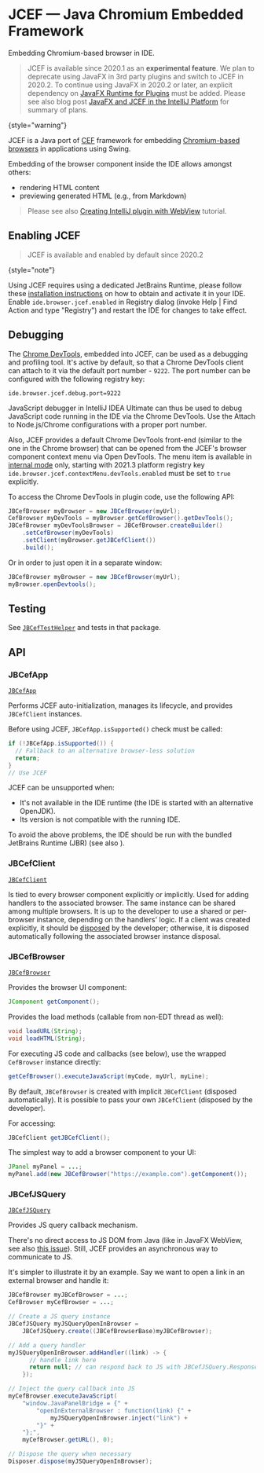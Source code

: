 # JCEF — Java Chromium Embedded Framework

<!-- Copyright 2000-2023 JetBrains s.r.o. and contributors. Use of this source code is governed by the Apache 2.0 license. -->

<link-summary>Embedding Chromium-based browser in IDE.</link-summary>

> JCEF is available since 2020.1 as an **experimental feature**.
> We plan to deprecate using JavaFX in 3rd party plugins and switch to JCEF in 2020.2.
> To continue using JavaFX in 2020.2 or later, an explicit dependency on [JavaFX Runtime for Plugins](https://plugins.jetbrains.com/plugin/14250-javafx-runtime-for-plugins) must be added.
> Please see also blog post [JavaFX and JCEF in the IntelliJ Platform](https://blog.jetbrains.com/platform/2020/07/javafx-and-jcef-in-the-intellij-platform/) for summary of plans.
>
{style="warning"}

JCEF is a Java port of [CEF](https://bitbucket.org/chromiumembedded/cef/wiki/Home) framework for embedding [Chromium-based browsers](https://www.chromium.org/Home) in applications using Swing.

Embedding of the browser component inside the IDE allows amongst others:

- rendering HTML content
- previewing generated HTML (e.g., from Markdown)

> Please see also [Creating IntelliJ plugin with WebView](https://medium.com/virtuslab/creating-intellij-plugin-with-webview-3b27c3f87aea) tutorial.

## Enabling JCEF

<tabs>
<tab title="2020.2 and later">

> JCEF is available and enabled by default since 2020.2
>
{style="note"}

</tab>
<tab title="Earlier versions">

Using JCEF requires using a dedicated JetBrains Runtime, please follow these [installation instructions](https://youtrack.jetbrains.com/issue/IDEA-231833#focus=streamItem-27-3993099.0-0) on how to obtain and activate it in your IDE.
Enable `ide.browser.jcef.enabled` in <control>Registry</control> dialog (invoke <ui-path>Help | Find Action</ui-path> and type "Registry") and restart the IDE for changes to take effect.

</tab>
</tabs>

## Debugging

The [Chrome DevTools](https://developers.google.com/web/tools/chrome-devtools/), embedded into JCEF, can be used as a debugging and profiling tool.
It's active by default, so that a Chrome DevTools client can attach to it via the default port number - `9222`.
The port number can be configured with the following registry key:

```
ide.browser.jcef.debug.port=9222
```

JavaScript debugger in IntelliJ IDEA Ultimate can thus be used to debug JavaScript code running in the IDE via the Chrome DevTools.
Use the <control>Attach to Node.js/Chrome</control> configurations with a proper port number.

Also, JCEF provides a default Chrome DevTools front-end (similar to the one in the Chrome browser) that can be opened from the JCEF's browser component context menu via <ui-path>Open DevTools</ui-path>.
The menu item is available in [internal mode](enabling_internal.md) only, starting with 2021.3 platform registry key `ide.browser.jcef.contextMenu.devTools.enabled` must be set to `true` explicitly.

To access the Chrome DevTools in plugin code, use the following API:

```java
JBCefBrowser myBrowser = new JBCefBrowser(myUrl);
CefBrowser myDevTools = myBrowser.getCefBrowser().getDevTools();
JBCefBrowser myDevToolsBrowser = JBCefBrowser.createBuilder()
    .setCefBrowser(myDevTools)
    .setClient(myBrowser.getJBCefClient())
    .build();
```

Or in order to just open it in a separate window:

```java
JBCefBrowser myBrowser = new JBCefBrowser(myUrl);
myBrowser.openDevtools();
```

## Testing

See [`JBCefTestHelper`](%gh-ic%/platform/platform-tests/testSrc/com/intellij/ui/jcef/JBCefTestHelper.java) and tests in that package.

## API

### JBCefApp

[`JBCefApp`](%gh-ic%/platform/platform-api/src/com/intellij/ui/jcef/JBCefApp.java)

Performs JCEF auto-initialization, manages its lifecycle, and provides `JBCefClient` instances.

Before using JCEF, `JBCefApp.isSupported()` check must be called:

```java
if (!JBCefApp.isSupported()) {
  // Fallback to an alternative browser-less solution
  return;
}
// Use JCEF
```

JCEF can be unsupported when:
- It's not available in the IDE runtime (the IDE is started with an alternative OpenJDK).
- Its version is not compatible with the running IDE.

To avoid the above problems, the IDE should be run with the bundled JetBrains Runtime (JBR) (see also [](ide_development_instance.md)).

### JBCefClient

[`JBCefClient`](%gh-ic%/platform/platform-api/src/com/intellij/ui/jcef/JBCefClient.java)

Is tied to every browser component explicitly or implicitly.
Used for adding handlers to the associated browser.
The same instance can be shared among multiple browsers.
It is up to the developer to use a shared or per-browser instance, depending on the handlers' logic.
If a client was created explicitly, it should be [disposed](disposers.md) by the developer; otherwise, it is disposed automatically following the associated browser instance disposal.

### JBCefBrowser

[`JBCefBrowser`](%gh-ic%/platform/platform-api/src/com/intellij/ui/jcef/JBCefBrowser.java)

Provides the browser UI component:

```java
JComponent getComponent();
```

Provides the load methods (callable from non-EDT thread as well):

```java
void loadURL(String);
void loadHTML(String);
```

For executing JS code and callbacks (see below), use the wrapped `CefBrowser` instance directly:

```java
getCefBrowser().executeJavaScript(myCode, myUrl, myLine);
```

By default, `JBCefBrowser` is created with implicit `JBCefClient` (disposed automatically).
It is possible to pass your own `JBCefClient` (disposed by the developer).

For accessing:

```java
JBCefClient getJBCefClient();
```

The simplest way to add a browser component to your UI:

```java
JPanel myPanel = ...;
myPanel.add(new JBCefBrowser("https://example.com").getComponent());
```

### JBCefJSQuery

[`JBCefJSQuery`](%gh-ic%/platform/platform-api/src/com/intellij/ui/jcef/JBCefJSQuery.java)

Provides JS query callback mechanism.

There's no direct access to JS DOM from Java (like in JavaFX WebView, see also [this issue](https://youtrack.jetbrains.com/issue/JBR-2046)).
Still, JCEF provides an asynchronous way to communicate to JS.

It's simpler to illustrate it by an example.
Say we want to open a link in an external browser and handle it:

```java
JBCefBrowser myJBCefBrowser = ...;
CefBrowser myCefBrowser = ...;

// Create a JS query instance
JBCefJSQuery myJSQueryOpenInBrowser =
    JBCefJSQuery.create((JBCefBrowserBase)myJBCefBrowser);

// Add a query handler
myJSQueryOpenInBrowser.addHandler((link) -> {
      // handle link here
      return null; // can respond back to JS with JBCefJSQuery.Response
    });

// Inject the query callback into JS
myCefBrowser.executeJavaScript(
    "window.JavaPanelBridge = {" +
        "openInExternalBrowser : function(link) {" +
            myJSQueryOpenInBrowser.inject("link") +
        "}" +
    "};",
    myCefBrowser.getURL(), 0);

// Dispose the query when necessary
Disposer.dispose(myJSQueryOpenInBrowser);
```

